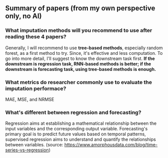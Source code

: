 ## Summary of papers (from my own perspective only, no AI)  
### What imputation methods will you recommend to use after reading these 4 papers?   
Generally, I will recommend to use **tree-based methods**, especially random forest, as a first method to try. Since, it's effective and less computation. To go into more detail, I'll suggest to know the downstream task first. **If the downstream is regression task, RNN-based methods is better; if the downstream is forecasting task, using tree-based methods is enough.**   
### What metrics do researcher commonly use to evaluate the imputation performace?  
MAE, MSE, and NRMSE  
### What's different between regression and forecasting?  
Regression aims at establishing a mathematical relationship between the input variables and the corresponding output variable. Forecasting's primary goal is to predict future values based on temporal patterns, supervised regression aims to understand and quantify the relationships between variables. (source: https://www.amorphousdata.com/blog/time-series-vs-regression)  
